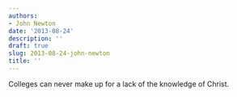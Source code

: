 ```yaml
---
authors:
- John Newton
date: '2013-08-24'
description: ''
draft: true
slug: 2013-08-24-john-newton
title: ''
---
```

Colleges can never make up for a lack of the knowledge of Christ.



